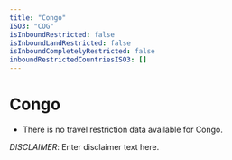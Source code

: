 ```yaml
---
title: "Congo"
ISO3: "COG"
isInboundRestricted: false
isInboundLandRestricted: false
isInboundCompletelyRestricted: false
inboundRestrictedCountriesISO3: []
---
```


# Congo

* There is no travel restriction data available for Congo.

*DISCLAIMER*: Enter disclaimer text here.
